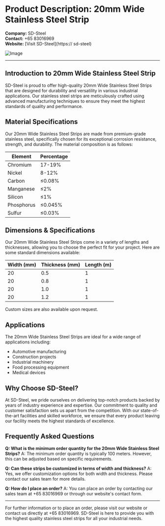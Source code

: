 # Product Description: 20mm Wide Stainless Steel Strip

**Company:** SD-Steel  
**Contact:** +65 83016969  
**Website:** [Visit SD-Steel](https:// sd-steel)  

![Image](https://github.com/user-attachments/assets/2567258e-e124-4816-932d-1809bd27ef0b)

---

## Introduction to 20mm Wide Stainless Steel Strip

SD-Steel is proud to offer high-quality 20mm Wide Stainless Steel Strips that are designed for durability and versatility in various industrial applications. Our stainless steel strips are meticulously crafted using advanced manufacturing techniques to ensure they meet the highest standards of quality and performance.

## Material Specifications

Our 20mm Wide Stainless Steel Strips are made from premium-grade stainless steel, specifically chosen for its exceptional corrosion resistance, strength, and durability. The material composition is as follows:

| **Element** | **Percentage** |
|-------------|----------------|
| Chromium    | 17-19%         |
| Nickel      | 8-12%          |
| Carbon      | ≤0.08%         |
| Manganese   | ≤2%            |
| Silicon     | ≤1%            |
| Phosphorus  | ≤0.045%        |
| Sulfur      | ≤0.03%         |

## Dimensions & Specifications

Our 20mm Wide Stainless Steel Strips come in a variety of lengths and thicknesses, allowing you to choose the perfect fit for your project. Here are some standard dimensions available:

| **Width (mm)** | **Thickness (mm)** | **Length (m)** |
|----------------|--------------------|----------------|
| 20             | 0.5                | 1              |
| 20             | 0.8                | 1              |
| 20             | 1.0                | 1              |
| 20             | 1.2                | 1              |

Custom sizes are also available upon request.

## Applications

The 20mm Wide Stainless Steel Strips are ideal for a wide range of applications including:
- Automotive manufacturing
- Construction projects
- Industrial machinery
- Food processing equipment
- Medical devices

## Why Choose SD-Steel?

At SD-Steel, we pride ourselves on delivering top-notch products backed by years of industry experience and expertise. Our commitment to quality and customer satisfaction sets us apart from the competition. With our state-of-the-art facilities and skilled workforce, we ensure that every product leaving our facility meets the highest standards of excellence.

## Frequently Asked Questions

**Q: What is the minimum order quantity for the 20mm Wide Stainless Steel Strips?**
A: The minimum order quantity is typically 100 meters. However, this can be adjusted based on specific requirements.

**Q: Can these strips be customized in terms of width and thickness?**
A: Yes, we offer customization options for both width and thickness. Please contact our sales team for more details.

**Q: How do I place an order?**
A: You can place an order by contacting our sales team at +65 83016969 or through our website's contact form.

---

For further information or to place an order, please visit our website or contact us directly at +65 83016969. SD-Steel is here to provide you with the highest quality stainless steel strips for all your industrial needs.